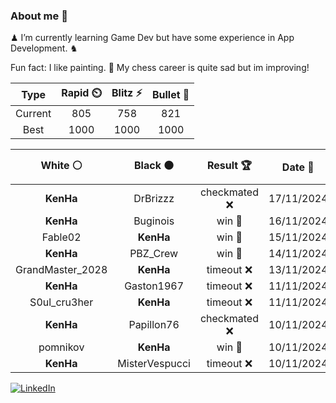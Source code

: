 ### About me 🍜

♟ I’m currently learning Game Dev but have some experience in App Development. ♞

Fun fact: I like painting. 🎨
My chess career is quite sad but im improving!
<!--START_SECTION:chessStats-->
<!-- Automatically generated with https://github.com/Balastrong/chess-stats-action -->

| Type | Rapid ⏲️ | Blitz ⚡ | Bullet 🔫 |
|:---:|:---:|:---:|:---:|
| Current | 805 | 758 | 821 |
| Best | 1000 | 1000 | 1000 |

| White ⚪ | Black ⚫ | Result 🏆 | Date 📅 | Position 🗺️ | Type 🕕 |
|:---:|:---:|:---:|:---:|:---:|:---:|
| **KenHa** | DrBrizzz | checkmated ❌ | 17/11/2024 | <a href="http://www.ee.unb.ca/cgi-bin/tervo/fen.pl?select=8/5ppk/7p/Rp6/2b1n3/8/6PP/5rK1 w - -">Link</a> | Bullet |
| **KenHa** | Buginois | win 🥇 | 16/11/2024 | <a href="http://www.ee.unb.ca/cgi-bin/tervo/fen.pl?select=8/n4ppp/1pk1p3/p2pP3/1b1P1KPP/1N1B4/P7/8 b - -">Link</a> | Bullet |
| Fable02 | **KenHa** | win 🥇 | 15/11/2024 | <a href="http://www.ee.unb.ca/cgi-bin/tervo/fen.pl?select=2k3nr/p4ppp/4p3/1B2Q3/3P4/B3PN2/P4PPP/qr3RK1 w - -">Link</a> | Bullet |
| **KenHa** | PBZ_Crew | win 🥇 | 14/11/2024 | <a href="http://www.ee.unb.ca/cgi-bin/tervo/fen.pl?select=1R1Q4/5k2/2Q5/3K1P1p/7P/8/8/8 b - -">Link</a> | Bullet |
| GrandMaster_2028 | **KenHa** | timeout ❌ | 13/11/2024 | <a href="http://www.ee.unb.ca/cgi-bin/tervo/fen.pl?select=3r4/pp4k1/1n3p1n/6p1/1N6/1P5P/P1P1QPP1/6K1 b - -">Link</a> | Bullet |
| **KenHa** | Gaston1967 | timeout ❌ | 11/11/2024 | <a href="http://www.ee.unb.ca/cgi-bin/tervo/fen.pl?select=3r4/3n2p1/p2bp1kp/1p2p1P1/3pP2P/1P1P1N2/P4P1K/2R5 w - -">Link</a> | Bullet |
| S0ul_cru3her | **KenHa** | timeout ❌ | 11/11/2024 | <a href="http://www.ee.unb.ca/cgi-bin/tervo/fen.pl?select=8/8/6k1/6P1/1P1PN3/P3K3/8/8 b - b3">Link</a> | Bullet |
| **KenHa** | Papillon76 | checkmated ❌ | 10/11/2024 | <a href="http://www.ee.unb.ca/cgi-bin/tervo/fen.pl?select=3r1rk1/pp4p1/7p/2p5/2NpP3/P7/1P4PP/5q1K w - -">Link</a> | Blitz |
| pomnikov | **KenHa** | win 🥇 | 10/11/2024 | <a href="http://www.ee.unb.ca/cgi-bin/tervo/fen.pl?select=8/p5kp/6rb/7q/8/8/8/7K w - -">Link</a> | Blitz |
| **KenHa** | MisterVespucci | timeout ❌ | 10/11/2024 | <a href="http://www.ee.unb.ca/cgi-bin/tervo/fen.pl?select=8/7p/3pkp2/3n2p1/6K1/8/7P/8 w - -">Link</a> | Bullet |

<!--END_SECTION:chessStats-->

<a href="https://www.linkedin.com/in/guillermo-bosca/" target="_blank"><img src="https://img.shields.io/badge/LinkedIn-%230077B5.svg?&style=flat-square&logo=linkedin&logoColor=white" alt="LinkedIn"></a>


<!--
**kenhacodes/kenhacodes** is a ✨ _special_ ✨ repository because its `README.md` (this file) appears on your GitHub profile.

Here are some ideas to get you started:

- 🔭 I’m currently working on ...
- 🌱 I’m currently learning App Development, Data Analytics and ML.
- 👯 I’m looking to collaborate on ...
- 🤔 I’m looking for help with ...
- 💬 Ask me about ...
- 📫 How to reach me: ...
- 😄 Pronouns: ...
- ⚡ Fun fact: ...
-->
